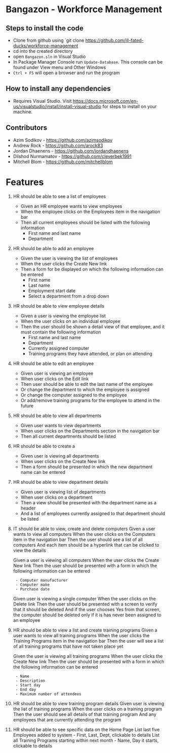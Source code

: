 # Bangazon - Workforce Management

## Steps to install the code
 - Clone from github using `git clone https://github.com/ill-fated-ducks/workforce-management 
 - cd into the created directory
 - open `Bangazon.sln` in Visual Studio
 - In Package Manager Console run `Update-Database`. This console can be found under View menu and Other Windows
 - `Ctrl + F5` will open a browser and run the program

## How to install any dependencies
 - Requires Visual Studio. Visit https://docs.microsoft.com/en-us/visualstudio/install/install-visual-studio for steps to install on your machine.

## Contributors
- Azim Sodikov - https://github.com/azimsodikov
- Andrew Rock - https://github.com/arock83
- Jordan Dhaenens - https://github.com/jordandhaenens
- Dilshod Nurmamatov - https://github.com/cleverbek1991
- Mitchell Blom - https://github.com/mitchellblom

# Features

1. HR should be able to see a list of employees
	- Given an HR employee wants to view employees
	- When the employee clicks on the Employees item in the navigation bar
	- Then all current employees should be listed with the following information
		- First name and last name
		- Department

2. HR should be able to add an employee
	- Given the user is viewing the list of employees
	- When the user clicks the Create New link
	- Then a form for be displayed on which the following information can be entered
		- First name
		- Last name
		- Employment start date
		- Select a department from a drop down

3. HR should be able to view employee details
	- Given a user is viewing the employee list
	- When the user clicks on an individual employee
	- Then the user should be shown a detail view of that employee, and it must contain the following information
		- First name and last name
		- Department
		- Currently assigned computer
		- Training programs they have attended, or plan on attending

4. HR should be able to edit an employee
	-	Given user is viewing an employee
	-	When user clicks on the Edit link
	-	Then user should be able to edit the last name of the employee
	-	Or change the department to which the employee is assigned
	-	Or change the computer assigned to the employee
	-	Or add/remove training programs for the employee to attend in the future

5. HR should be able to view all departments
	-	Given user wants to view departments
	-	When user clicks on the Departments section in the navigation bar
	-	Then all current departments should be listed

6. HR should be able to create a 
	-	Given user is viewing all departments
	-	When user clicks on the Create New link
	-	Then a form should be presented in which the new department name can be entered

7. HR should be able to view department details 
	-	Given user is viewing list of departments
	-	When user clicks on a department
	-	Then a view should be presented with the department name as a header
	-	And a list of employees currently assigned to that department should be listed

8. IT should be able to view, create and delete computers
	Given a user wants to view all computers
	When the user clicks on the Computers item in the navigation bar
	Then the user should see a list of all computers
	And each item should be a hyperlink that can be clicked to view the details

	Given a user is viewing all computers
	When the user clicks the Create New link
	Then the user should be presented with a form in which the following information can be entered

		- Computer manufacturer
		- Computer make
		- Purchase date

	Given user is viewing a single computer
	When the user clicks on the Delete link
	Then the user should be presented with a screen to verify that it should be deleted
	And if the user chooses Yes from that screen, the computer should be deleted only if it is has never been assigned to an employee

9. HR should be able to view a list and create training programs
	Given a user wants to view all training programs
	When the user clicks the Training Programs item in the navigation bar
	Then the user will see a list of all training programs that have not taken place yet

	Given the user is viewing all training programs
	When the user clicks the Create New link
	Then the user should be presented with a form in which the following information can be entered

		- Name
		- Description
		- Start day
		- End day
		- Maximum number of attendees

10. HR should be able to view training program details
	Given user is viewing the list of training programs
	When the user clicks on a training program
	Then the user should see all details of that training program
	And any employees that are currently attending the program

11. HR should be able to see specific data on the Home Page
	List last five Employees added to system - First, Last, Dept, clickable to details
	List all Training Programs starting within next month - Name, Day it starts, clickable to details
